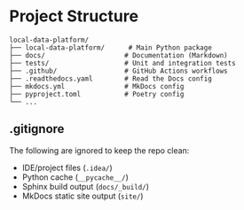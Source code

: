 # Project Structure

```
local-data-platform/
├── local-data-platform/      # Main Python package
├── docs/                    # Documentation (Markdown)
├── tests/                   # Unit and integration tests
├── .github/                 # GitHub Actions workflows
├── .readthedocs.yaml        # Read the Docs config
├── mkdocs.yml               # MkDocs config
├── pyproject.toml           # Poetry config
└── ...
```

## .gitignore

The following are ignored to keep the repo clean:
- IDE/project files (`.idea/`)
- Python cache (`__pycache__/`)
- Sphinx build output (`docs/_build/`)
- MkDocs static site output (`site/`)
